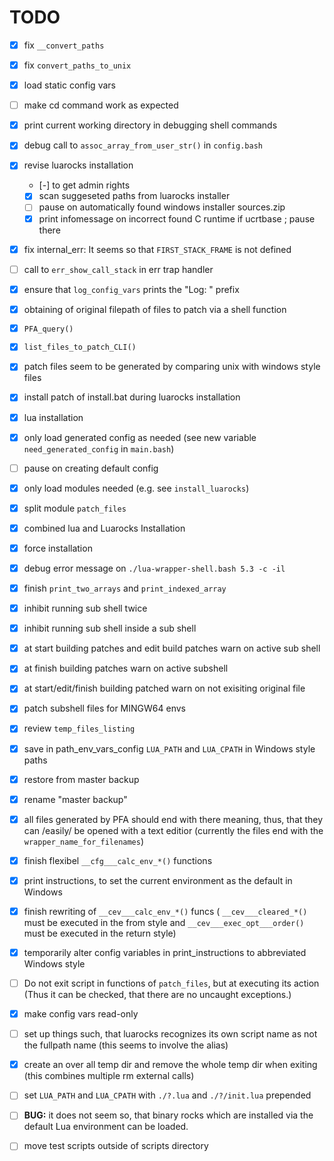 # TODO

- [x] fix `__convert_paths`
- [x] fix `convert_paths_to_unix`
- [x] load static config vars
- [ ] make cd command work as expected
- [x] print current working directory in debugging shell commands
- [x] debug call to `assoc_array_from_user_str()` in `config.bash`
- [x] revise luarocks installation
    - [-] to get admin rights
    - [x] scan suggeseted paths from luarocks installer
    - [ ] pause on automatically found windows installer sources.zip
    - [x] print infomessage on incorrect found C runtime if ucrtbase ; pause there
- [x] fix internal_err: It seems so that `FIRST_STACK_FRAME` is not defined
- [ ] call to `err_show_call_stack` in err trap handler
- [x] ensure that `log_config_vars` prints the "Log: " prefix
- [x] obtaining of original filepath of files to patch via a shell function
- [x] `PFA_query()`
- [x] `list_files_to_patch_CLI()`
- [x] patch files seem to be generated by comparing unix with windows style files
- [x] install patch of install.bat during luarocks installation
- [x] lua installation
- [x] only load generated config as needed (see new variable `need_generated_config` in `main.bash`)
- [ ] pause on creating default config
- [x] only load modules needed (e.g. see `install_luarocks`)
- [x] split module `patch_files`
- [x] combined lua and Luarocks Installation
- [x] force installation
- [x] debug error message on `./lua-wrapper-shell.bash 5.3 -c -il`
- [x] finish `print_two_arrays` and `print_indexed_array`
- [x] inhibit running sub shell twice
- [x] inhibit running sub shell inside a sub shell
- [x] at start building patches and edit build patches warn on active sub shell
- [x] at finish building patches warn on active subshell
- [x] at start/edit/finish building patched warn on not exisiting original file

- [x] patch subshell files for MINGW64 envs
- [x] review `temp_files_listing`

- [x] save in path_env_vars_config `LUA_PATH` and `LUA_CPATH` in Windows style paths
- [x] restore from master backup
- [x] rename "master backup"
- [x] all files generated by PFA should end with there meaning, thus, that they can /easily/ be opened with a text editior
    (currently the files end with the `wrapper_name_for_filenames`)
- [x] finish flexibel `__cfg___calc_env_*()` functions
- [x] print instructions, to set the current environment as the default in Windows
- [x] finish rewriting of `__cev___calc_env_*()` funcs
    (    `__cev___cleared_*()` must be executed in the from style
     and `__cev___exec_opt___order()` must be executed in the return style)
- [x] temporarily alter config variables in print_instructions to abbreviated Windows style
- [ ] Do not exit script in functions of `patch_files`, but at executing its action
      (Thus it can be checked, that there are no uncaught exceptions.)
- [x] make config vars read-only
- [ ] set up things such, that luarocks recognizes its own script name as not the fullpath name
      (this seems to involve the alias)
- [x] create an over all temp dir and remove the whole temp dir when exiting
      (this combines multiple rm external calls)
- [ ] set `LUA_PATH` and `LUA_CPATH` with `./?.lua` and `./?/init.lua` prepended
- [ ] **BUG:** it does not seem so, that binary rocks which are installed via the default Lua environment can be loaded.
- [ ] move test scripts outside of scripts directory
